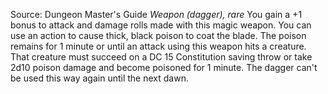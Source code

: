 Source: Dungeon Master's Guide
*Weapon (dagger), rare*
You gain a +1 bonus to attack and damage rolls made with this magic weapon.
You can use an action to cause thick, black poison to coat the blade. The poison remains for 1 minute or until an attack using this weapon hits a creature. That creature must succeed on a DC 15 Constitution saving throw or take 2d10 poison damage and become poisoned for 1 minute. The dagger can't be used this way again until the next dawn.